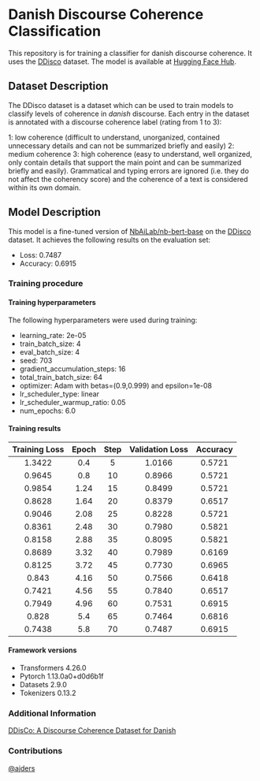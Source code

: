 # Danish Discourse Coherence Classification
This repository is for training a classifier for danish discourse coherence. It uses the [DDisco](https://huggingface.co/datasets/ajders/ddisco) dataset. The model is available at [Hugging Face Hub](https://huggingface.co/ajders/ddisco_classifier).

## Dataset Description

The DDisco dataset is a dataset which can be used to train models to classify levels of coherence in _danish_ discourse. Each entry in the dataset is annotated with a discourse coherence label (rating from 1 to 3):

1: low coherence (difficult to understand, unorganized, contained unnecessary details and can not be summarized briefly and easily)
2: medium coherence
3: high coherence (easy to understand, well organized, only contain details that support the main point and can be summarized briefly and easily).
Grammatical and typing errors are ignored (i.e. they do not affect the coherency score) and the coherence of a text is considered within its own domain.

## Model Description

This model is a fine-tuned version of [NbAiLab/nb-bert-base](https://huggingface.co/NbAiLab/nb-bert-base) on the [DDisco](https://huggingface.co/datasets/ajders/ddisco) dataset.
It achieves the following results on the evaluation set:
- Loss: 0.7487
- Accuracy: 0.6915

### Training procedure

#### Training hyperparameters

The following hyperparameters were used during training:
- learning_rate: 2e-05
- train_batch_size: 4
- eval_batch_size: 4
- seed: 703
- gradient_accumulation_steps: 16
- total_train_batch_size: 64
- optimizer: Adam with betas=(0.9,0.999) and epsilon=1e-08
- lr_scheduler_type: linear
- lr_scheduler_warmup_ratio: 0.05
- num_epochs: 6.0

#### Training results

| Training Loss | Epoch | Step | Validation Loss | Accuracy |
|:-------------:|:-----:|:----:|:---------------:|:--------:|
| 1.3422        | 0.4   | 5    | 1.0166          | 0.5721   |
| 0.9645        | 0.8   | 10   | 0.8966          | 0.5721   |
| 0.9854        | 1.24  | 15   | 0.8499          | 0.5721   |
| 0.8628        | 1.64  | 20   | 0.8379          | 0.6517   |
| 0.9046        | 2.08  | 25   | 0.8228          | 0.5721   |
| 0.8361        | 2.48  | 30   | 0.7980          | 0.5821   |
| 0.8158        | 2.88  | 35   | 0.8095          | 0.5821   |
| 0.8689        | 3.32  | 40   | 0.7989          | 0.6169   |
| 0.8125        | 3.72  | 45   | 0.7730          | 0.6965   |
| 0.843         | 4.16  | 50   | 0.7566          | 0.6418   |
| 0.7421        | 4.56  | 55   | 0.7840          | 0.6517   |
| 0.7949        | 4.96  | 60   | 0.7531          | 0.6915   |
| 0.828         | 5.4   | 65   | 0.7464          | 0.6816   |
| 0.7438        | 5.8   | 70   | 0.7487          | 0.6915   |


#### Framework versions

- Transformers 4.26.0
- Pytorch 1.13.0a0+d0d6b1f
- Datasets 2.9.0
- Tokenizers 0.13.2

### Additional Information

[DDisCo: A Discourse Coherence Dataset for Danish](https://aclanthology.org/2022.lrec-1.260.pdf)

### Contributions

[@ajders](https://github.com/ajders)